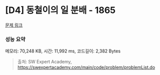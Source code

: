 # [D4] 동철이의 일 분배 - 1865 

[문제 링크](https://swexpertacademy.com/main/code/problem/problemDetail.do?contestProbId=AV5LuHfqDz8DFAXc) 

### 성능 요약

메모리: 70,248 KB, 시간: 11,992 ms, 코드길이: 2,382 Bytes



> 출처: SW Expert Academy, https://swexpertacademy.com/main/code/problem/problemList.do